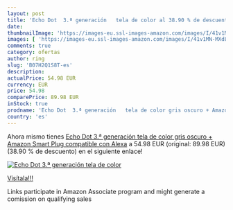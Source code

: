 ```yaml
---
layout: post
title: 'Echo Dot  3.ª generación   tela de color al 38.90 % de descuento'
date: 
thumbnailImage: 'https://images-eu.ssl-images-amazon.com/images/I/41v1MN-MXdL._SL200_.jpg'
images: [ 'https://images-eu.ssl-images-amazon.com/images/I/41v1MN-MXdL._SL200_.jpg' ]
comments: true
category: ofertas
author: ring
slug: 'B07H2Q1S8T-es'
description:
actualPrice: 54.98 EUR
currency: EUR
price: 54.98
comparePrice: 89.98 EUR
inStock: true
prodname: 'Echo Dot  3.ª generación   tela de color gris oscuro + Amazon Smart Plug  compatible con Alexa'
country: 'es'
---
```


Ahora mismo tienes [Echo Dot  3.ª generación   tela de color gris oscuro + Amazon Smart Plug  compatible con Alexa](https://www.amazon.es/dp/B07H2Q1S8T/?tag=tolees-21) a 54.98 EUR (original: 89.98 EUR) (38.90 %  de descuento) en el siguiente enlace!

[![Echo Dot  3.ª generación   tela de color](https://images-eu.ssl-images-amazon.com/images/I/41v1MN-MXdL._SL200_.jpg)](https://www.amazon.es/dp/B07H2Q1S8T/?tag=tolees-21)

[Visítala!!!](https://www.amazon.es/dp/B07H2Q1S8T/?tag=tolees-21)

Links participate in Amazon Associate program and might generate a comission on qualifying sales
